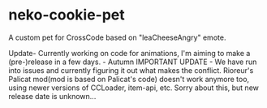 # neko-cookie-pet
A custom pet for CrossCode based on "leaCheeseAngry" emote.

Update-
Currently working on code for animations, I'm aiming to make a (pre-)release in a few days. - Autumn
IMPORTANT UPDATE -
We have run into issues and currently figuring it out what makes the conflict. Rioreur's Palicat mod(mod is based on Palicat's code) doesn't work anymore too, using newer versions of CCLoader, item-api, etc. Sorry about this, but new release date is unknown...
